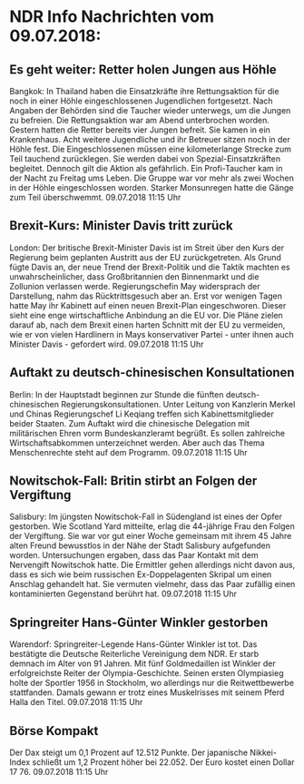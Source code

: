 # NDR Info Nachrichten vom 09.07.2018:


## Es geht weiter: Retter holen Jungen aus Höhle
Bangkok: In Thailand haben die Einsatzkräfte ihre Rettungsaktion für die noch in einer Höhle eingeschlossenen Jugendlichen fortgesetzt. Nach Angaben der Behörden sind die Taucher wieder unterwegs, um die Jungen zu befreien. Die Rettungsaktion war am Abend unterbrochen worden. Gestern hatten die Retter bereits vier Jungen befreit. Sie kamen in ein Krankenhaus. Acht weitere Jugendliche und ihr Betreuer sitzen noch in der Höhle fest. Die Eingeschlossenen müssen eine kilometerlange Strecke zum Teil tauchend zurücklegen. Sie werden dabei von Spezial-Einsatzkräften begleitet. Dennoch gilt die Aktion als gefährlich. Ein Profi-Taucher kam in der Nacht zu Freitag ums Leben. Die Gruppe war vor mehr als zwei Wochen in der Höhle eingeschlossen worden. Starker Monsunregen hatte die Gänge zum Teil überschwemmt. 09.07.2018 11:15 Uhr 

## Brexit-Kurs: Minister Davis tritt zurück
London: Der britische Brexit-Minister Davis ist im Streit über den Kurs der Regierung beim geplanten Austritt aus der EU zurückgetreten. Als Grund fügte Davis an, der neue Trend der Brexit-Politik und die Taktik machten es unwahrscheinlicher, dass Großbritannien den Binnenmarkt und die Zollunion verlassen werde. Regierungschefin May widersprach der Darstellung, nahm das Rücktrittsgesuch aber an. Erst vor wenigen Tagen hatte May ihr Kabinett auf einen neuen Brexit-Plan eingeschworen. Dieser sieht eine enge wirtschaftliche Anbindung an die EU vor. Die Pläne zielen darauf ab, nach dem Brexit einen harten Schnitt mit der EU zu vermeiden, wie er von vielen Hardlinern in Mays konservativer Partei - unter ihnen auch Minister Davis - gefordert wird. 09.07.2018 11:15 Uhr 

## Auftakt zu deutsch-chinesischen Konsultationen
Berlin: In der Hauptstadt beginnen zur Stunde die fünften deutsch-chinesischen Regierungskonsultationen. Unter Leitung von Kanzlerin Merkel und Chinas Regierungschef Li Keqiang treffen sich Kabinettsmitglieder beider Staaten. Zum Auftakt wird die chinesische Delegation mit militärischen Ehren vorm Bundeskanzleramt begrüßt. Es sollen zahlreiche Wirtschaftsabkommen unterzeichnet werden. Aber auch das Thema Menschenrechte steht auf dem Programm. 09.07.2018 11:15 Uhr 

## Nowitschok-Fall: Britin stirbt an Folgen der Vergiftung
Salisbury: Im jüngsten Nowitschok-Fall in Südengland ist eines der Opfer gestorben. Wie Scotland Yard mitteilte, erlag die 44-jährige Frau den Folgen der Vergiftung. Sie war vor gut einer Woche gemeinsam mit ihrem 45 Jahre alten Freund bewusstlos in der Nähe der Stadt Salisbury aufgefunden worden. Untersuchungen ergaben, dass das Paar Kontakt mit dem Nervengift Nowitschok hatte. Die Ermittler gehen allerdings nicht davon aus, dass es sich wie beim russischen Ex-Doppelagenten Skripal um einen Anschlag gehandelt hat. Sie vermuten vielmehr, dass das Paar zufällig einen kontaminierten Gegenstand berührt hat. 09.07.2018 11:15 Uhr 

## Springreiter Hans-Günter Winkler gestorben
Warendorf:    Springreiter-Legende Hans-Günter Winkler ist tot. Das bestätigte die Deutsche Reiterliche Vereinigung dem NDR. Er starb demnach im Alter von 91 Jahren. Mit fünf Goldmedaillen ist Winkler der erfolgreichste Reiter der Olympia-Geschichte. Seinen ersten Olympiasieg holte der Sportler 1956 in Stockholm, wo allerdings nur die Reitwettbewerbe stattfanden. Damals gewann er trotz eines Muskelrisses mit seinem Pferd Halla den Titel. 09.07.2018 11:15 Uhr 

## Börse Kompakt
Der Dax steigt um 0,1 Prozent auf 12.512 Punkte. Der japanische Nikkei-Index schließt um  1,2  Prozent höher bei  22.052. Der Euro kostet einen Dollar 17 76. 09.07.2018 11:15 Uhr 
